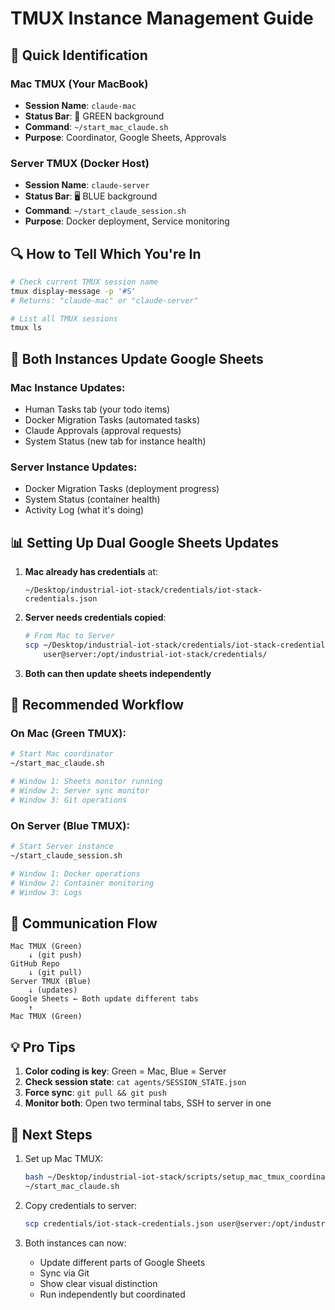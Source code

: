 # TMUX Instance Management Guide

## 🎯 Quick Identification

### Mac TMUX (Your MacBook)
- **Session Name**: `claude-mac`
- **Status Bar**: 🍎 GREEN background
- **Command**: `~/start_mac_claude.sh`
- **Purpose**: Coordinator, Google Sheets, Approvals

### Server TMUX (Docker Host)
- **Session Name**: `claude-server`  
- **Status Bar**: 🖥️ BLUE background
- **Command**: `~/start_claude_session.sh`
- **Purpose**: Docker deployment, Service monitoring

## 🔍 How to Tell Which You're In

```bash
# Check current TMUX session name
tmux display-message -p '#S'
# Returns: "claude-mac" or "claude-server"

# List all TMUX sessions
tmux ls
```

## 🔄 Both Instances Update Google Sheets

### Mac Instance Updates:
- Human Tasks tab (your todo items)
- Docker Migration Tasks (automated tasks)
- Claude Approvals (approval requests)
- System Status (new tab for instance health)

### Server Instance Updates:
- Docker Migration Tasks (deployment progress)
- System Status (container health)
- Activity Log (what it's doing)

## 📊 Setting Up Dual Google Sheets Updates

1. **Mac already has credentials** at:
   ```
   ~/Desktop/industrial-iot-stack/credentials/iot-stack-credentials.json
   ```

2. **Server needs credentials copied**:
   ```bash
   # From Mac to Server
   scp ~/Desktop/industrial-iot-stack/credentials/iot-stack-credentials.json \
       user@server:/opt/industrial-iot-stack/credentials/
   ```

3. **Both can then update sheets independently**

## 🚀 Recommended Workflow

### On Mac (Green TMUX):
```bash
# Start Mac coordinator
~/start_mac_claude.sh

# Window 1: Sheets monitor running
# Window 2: Server sync monitor
# Window 3: Git operations
```

### On Server (Blue TMUX):
```bash
# Start Server instance
~/start_claude_session.sh

# Window 1: Docker operations
# Window 2: Container monitoring
# Window 3: Logs
```

## 🔗 Communication Flow

```
Mac TMUX (Green) 
    ↓ (git push)
GitHub Repo
    ↓ (git pull)
Server TMUX (Blue)
    ↓ (updates)
Google Sheets ← Both update different tabs
    ↑
Mac TMUX (Green)
```

## 💡 Pro Tips

1. **Color coding is key**: Green = Mac, Blue = Server
2. **Check session state**: `cat agents/SESSION_STATE.json`
3. **Force sync**: `git pull && git push`
4. **Monitor both**: Open two terminal tabs, SSH to server in one

## 🎯 Next Steps

1. Set up Mac TMUX:
   ```bash
   bash ~/Desktop/industrial-iot-stack/scripts/setup_mac_tmux_coordinator.sh
   ~/start_mac_claude.sh
   ```

2. Copy credentials to server:
   ```bash
   scp credentials/iot-stack-credentials.json user@server:/opt/industrial-iot-stack/credentials/
   ```

3. Both instances can now:
   - Update different parts of Google Sheets
   - Sync via Git
   - Show clear visual distinction
   - Run independently but coordinated